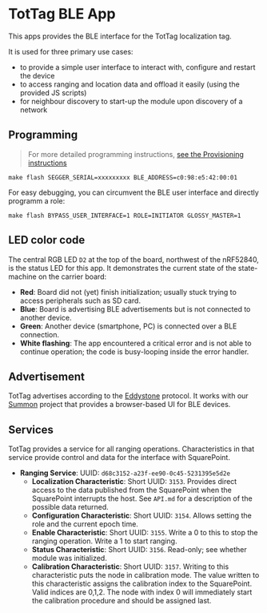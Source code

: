 TotTag BLE App
==============

This apps provides the BLE interface for the TotTag localization tag.

It is used for three primary use cases:
- to provide a simple user interface to interact with, configure and restart the device
- to access ranging and location data and offload it easily (using the provided JS scripts)
- for neighbour discovery to start-up the module upon discovery of a network

Programming
-----------
    
> For more detailed programming instructions, [see the Provisioning instructions](../../../../doc/Provisioning.md#programming-the-nrf)

    make flash SEGGER_SERIAL=xxxxxxxxx BLE_ADDRESS=c0:98:e5:42:00:01
    
For easy debugging, you can circumvent the BLE user interface and directly programm a role:

    make flash BYPASS_USER_INTERFACE=1 ROLE=INITIATOR GLOSSY_MASTER=1    

LED color code
--------------

The central RGB LED `D2` at the top of the board, northwest of the nRF52840, is the status LED for this app.
It demonstrates the current state of the state-machine on the carrier board:

-  **Red**: Board did not (yet) finish initialization; usually stuck trying to access peripherals such as SD card.
-  **Blue**: Board is advertising BLE advertisements but is not connected to another device.
-  **Green**: Another device (smartphone, PC) is connected over a BLE connection.
-  **White flashing**: The app encountered a critical error and is not able to continue operation; the code is busy-looping inside the error handler.

Advertisement
-------------

TotTag advertises according to the [Eddystone](https://github.com/google/eddystone)
protocol. It works with our [Summon](https://github.com/lab11/summon) project
that provides a browser-based UI for BLE devices.


Services
--------

TotTag provides a service for all ranging operations. Characteristics in that service
provide control and data for the interface with SquarePoint.

- **Ranging Service**: UUID: `d68c3152-a23f-ee90-0c45-5231395e5d2e`
  - **Localization Characteristic**: Short UUID: `3153`. Provides direct access to the data published from the
  SquarePoint when the SquarePoint interrupts the host. See `API.md` for a description of
  the possible data returned.
  - **Configuration Characteristic**: Short UUID: `3154`. Allows setting the role and the current epoch time.
  - **Enable Characteristic**: Short UUID: `3155`. Write a 0 to this to stop the ranging
  operation. Write a 1 to start ranging.
  - **Status Characteristic**: Short UUID: `3156`. Read-only; see whether module was initialized.
  - **Calibration Characteristic**: Short UUID: `3157`. Writing to this characteristic
  puts the node in calibration mode. The value written to this characteristic assigns
  the calibration index to the SquarePoint. Valid indices are 0,1,2. The node with index
  0 will immediately start the calibration procedure and should be assigned last.
  
  
